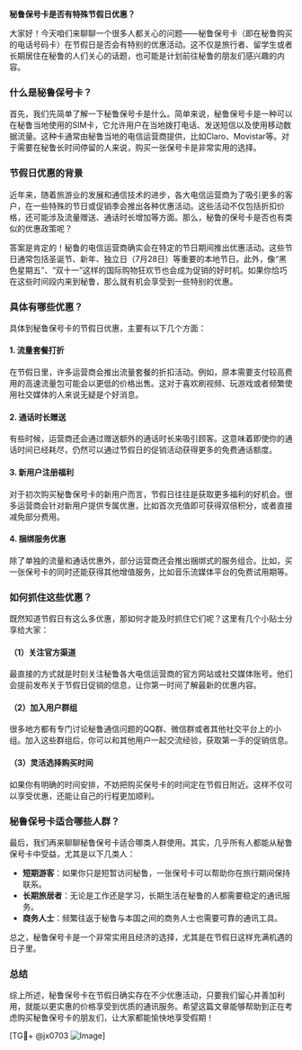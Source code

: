 **秘鲁保号卡是否有特殊节假日优惠？**

大家好！今天咱们来聊聊一个很多人都关心的问题——秘鲁保号卡（即在秘鲁购买的电话号码卡）在节假日是否会有特别的优惠活动。这不仅是旅行者、留学生或者长期居住在秘鲁的人们关心的话题，也可能是计划前往秘鲁的朋友们感兴趣的内容。

### 什么是秘鲁保号卡？

首先，我们先简单了解一下秘鲁保号卡是什么。简单来说，秘鲁保号卡是一种可以在秘鲁当地使用的SIM卡，它允许用户在当地拨打电话、发送短信以及使用移动数据流量。这种卡通常由秘鲁当地的电信运营商提供，比如Claro、Movistar等。对于需要在秘鲁长时间停留的人来说，购买一张保号卡是非常实用的选择。

### 节假日优惠的背景

近年来，随着旅游业的发展和通信技术的进步，各大电信运营商为了吸引更多的客户，在一些特殊的节日或促销季会推出各种优惠活动。这些活动不仅包括折扣价格，还可能涉及流量赠送、通话时长增加等方面。那么，秘鲁的保号卡是否也有类似的优惠政策呢？

答案是肯定的！秘鲁的电信运营商确实会在特定的节日期间推出优惠活动。这些节日通常包括圣诞节、新年、独立日（7月28日）等重要的本地节日。此外，像“黑色星期五”、“双十一”这样的国际购物狂欢节也会成为促销的好时机。如果你恰巧在这些时间段内来到秘鲁，那么就有机会享受到一些特别的优惠。

### 具体有哪些优惠？

具体到秘鲁保号卡的节假日优惠，主要有以下几个方面：

#### 1. **流量套餐打折**
   在节假日里，许多运营商会推出流量套餐的折扣活动。例如，原本需要支付较高费用的高速流量包可能会以更低的价格出售。这对于喜欢刷视频、玩游戏或者频繁使用社交媒体的人来说无疑是个好消息。

#### 2. **通话时长赠送**
   有些时候，运营商还会通过赠送额外的通话时长来吸引顾客。这意味着即使你的通话时间已经耗尽，仍然可以通过节假日的促销活动获得更多的免费通话额度。

#### 3. **新用户注册福利**
   对于初次购买秘鲁保号卡的新用户而言，节假日往往是获取更多福利的好机会。很多运营商会针对新用户提供专属优惠，比如首次充值即可获得双倍积分，或者直接减免部分费用。

#### 4. **捆绑服务优惠**
   除了单独的流量和通话优惠外，部分运营商还会推出捆绑式的服务组合。比如，买一张保号卡的同时还能获得其他增值服务，比如音乐流媒体平台的免费试用期等。

### 如何抓住这些优惠？

既然知道节假日有这么多优惠，那如何才能及时抓住它们呢？这里有几个小贴士分享给大家：

#### （1）关注官方渠道
   最直接的方式就是时刻关注秘鲁各大电信运营商的官方网站或社交媒体账号。他们会提前发布关于节假日促销的信息，让你第一时间了解最新的优惠内容。

#### （2）加入用户群组
   很多地方都有专门讨论秘鲁通信问题的QQ群、微信群或者其他社交平台上的小组。加入这些群组后，你可以和其他用户一起交流经验，获取第一手的促销信息。

#### （3）灵活选择购买时间
   如果你有明确的时间安排，不妨把购买保号卡的时间定在节假日附近。这样不仅可以享受优惠，还能让自己的行程更加顺利。

### 秘鲁保号卡适合哪些人群？

最后，我们再来聊聊秘鲁保号卡适合哪类人群使用。其实，几乎所有人都能从秘鲁保号卡中受益，尤其是以下几类人：

- **短期游客**：如果你只是短暂访问秘鲁，一张保号卡可以帮助你在旅行期间保持联系。
- **长期旅居者**：无论是工作还是学习，长期生活在秘鲁的人都需要稳定的通讯服务。
- **商务人士**：频繁往返于秘鲁与本国之间的商务人士也需要可靠的通讯工具。

总之，秘鲁保号卡是一个非常实用且经济的选择，尤其是在节假日这样充满机遇的日子里。

### 总结

综上所述，秘鲁保号卡在节假日确实存在不少优惠活动，只要我们留心并善加利用，就能以更实惠的价格享受到优质的通讯服务。希望这篇文章能够帮助到正在考虑购买秘鲁保号卡的朋友们，让大家都能愉快地享受假期！

[TG💪+ @jx0703 ![Image](https://github.com/user-attachments/assets/dbca1d08-cadb-493c-b0ec-ad6f7a83f270)]